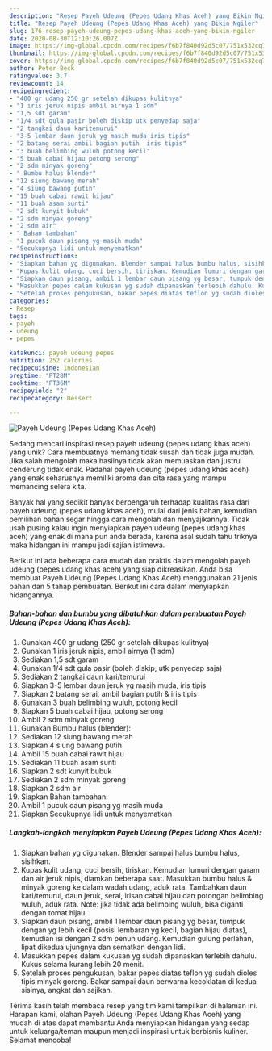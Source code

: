 ```yaml
---
description: "Resep Payeh Udeung (Pepes Udang Khas Aceh) yang Bikin Ngiler"
title: "Resep Payeh Udeung (Pepes Udang Khas Aceh) yang Bikin Ngiler"
slug: 176-resep-payeh-udeung-pepes-udang-khas-aceh-yang-bikin-ngiler
date: 2020-08-30T12:10:26.007Z
image: https://img-global.cpcdn.com/recipes/f6b7f840d92d5c07/751x532cq70/payeh-udeung-pepes-udang-khas-aceh-foto-resep-utama.jpg
thumbnail: https://img-global.cpcdn.com/recipes/f6b7f840d92d5c07/751x532cq70/payeh-udeung-pepes-udang-khas-aceh-foto-resep-utama.jpg
cover: https://img-global.cpcdn.com/recipes/f6b7f840d92d5c07/751x532cq70/payeh-udeung-pepes-udang-khas-aceh-foto-resep-utama.jpg
author: Peter Beck
ratingvalue: 3.7
reviewcount: 14
recipeingredient:
- "400 gr udang 250 gr setelah dikupas kulitnya"
- "1 iris jeruk nipis ambil airnya 1 sdm"
- "1,5 sdt garam"
- "1/4 sdt gula pasir boleh diskip utk penyedap saja"
- "2 tangkai daun karitemurui"
- "3-5 lembar daun jeruk yg masih muda iris tipis"
- "2 batang serai ambil bagian putih  iris tipis"
- "3 buah belimbing wuluh potong kecil"
- "5 buah cabai hijau potong serong"
- "2 sdm minyak goreng"
- " Bumbu halus blender"
- "12 siung bawang merah"
- "4 siung bawang putih"
- "15 buah cabai rawit hijau"
- "11 buah asam sunti"
- "2 sdt kunyit bubuk"
- "2 sdm minyak goreng"
- "2 sdm air"
- " Bahan tambahan"
- "1 pucuk daun pisang yg masih muda"
- "Secukupnya lidi untuk menyematkan"
recipeinstructions:
- "Siapkan bahan yg digunakan. Blender sampai halus bumbu halus, sisihkan."
- "Kupas kulit udang, cuci bersih, tiriskan. Kemudian lumuri dengan garam dan air jeruk nipis, diamkan beberapa saat. Masukkan bumbu halus &amp; minyak goreng ke dalam wadah udang, aduk rata. Tambahkan daun kari/temurui, daun jeruk, serai, irisan cabai hijau dan potongan belimbing wuluh, aduk rata. Note: jika tidak ada belimbing wuluh, bisa diganti dengan tomat hijau."
- "Siapkan daun pisang, ambil 1 lembar daun pisang yg besar, tumpuk dengan yg lebih kecil (posisi lembaran yg kecil, bagian hijau diatas), kemudian isi dengan 2 sdm penuh udang. Kemudian gulung perlahan, lipat dikedua ujungnya dan sematkan dengan lidi."
- "Masukkan pepes dalam kukusan yg sudah dipanaskan terlebih dahulu. Kukus selama kurang lebih 20 menit."
- "Setelah proses pengukusan, bakar pepes diatas teflon yg sudah dioles tipis minyak goreng. Bakar sampai daun berwarna kecoklatan di kedua sisinya, angkat dan sajikan."
categories:
- Resep
tags:
- payeh
- udeung
- pepes

katakunci: payeh udeung pepes 
nutrition: 252 calories
recipecuisine: Indonesian
preptime: "PT28M"
cooktime: "PT36M"
recipeyield: "2"
recipecategory: Dessert

---
```



![Payeh Udeung (Pepes Udang Khas Aceh)](https://img-global.cpcdn.com/recipes/f6b7f840d92d5c07/751x532cq70/payeh-udeung-pepes-udang-khas-aceh-foto-resep-utama.jpg)

Sedang mencari inspirasi resep payeh udeung (pepes udang khas aceh) yang unik? Cara membuatnya memang tidak susah dan tidak juga mudah. Jika salah mengolah maka hasilnya tidak akan memuaskan dan justru cenderung tidak enak. Padahal payeh udeung (pepes udang khas aceh) yang enak seharusnya memiliki aroma dan cita rasa yang mampu memancing selera kita.



Banyak hal yang sedikit banyak berpengaruh terhadap kualitas rasa dari payeh udeung (pepes udang khas aceh), mulai dari jenis bahan, kemudian pemilihan bahan segar hingga cara mengolah dan menyajikannya. Tidak usah pusing kalau ingin menyiapkan payeh udeung (pepes udang khas aceh) yang enak di mana pun anda berada, karena asal sudah tahu triknya maka hidangan ini mampu jadi sajian istimewa.


Berikut ini ada beberapa cara mudah dan praktis dalam mengolah payeh udeung (pepes udang khas aceh) yang siap dikreasikan. Anda bisa membuat Payeh Udeung (Pepes Udang Khas Aceh) menggunakan 21 jenis bahan dan 5 tahap pembuatan. Berikut ini cara dalam menyiapkan hidangannya.

<!--inarticleads1-->

##### Bahan-bahan dan bumbu yang dibutuhkan dalam pembuatan Payeh Udeung (Pepes Udang Khas Aceh):

1. Gunakan 400 gr udang (250 gr setelah dikupas kulitnya)
1. Gunakan 1 iris jeruk nipis, ambil airnya (1 sdm)
1. Sediakan 1,5 sdt garam
1. Gunakan 1/4 sdt gula pasir (boleh diskip, utk penyedap saja)
1. Sediakan 2 tangkai daun kari/temurui
1. Siapkan 3-5 lembar daun jeruk yg masih muda, iris tipis
1. Siapkan 2 batang serai, ambil bagian putih &amp; iris tipis
1. Gunakan 3 buah belimbing wuluh, potong kecil
1. Siapkan 5 buah cabai hijau, potong serong
1. Ambil 2 sdm minyak goreng
1. Gunakan  Bumbu halus (blender):
1. Sediakan 12 siung bawang merah
1. Siapkan 4 siung bawang putih
1. Ambil 15 buah cabai rawit hijau
1. Sediakan 11 buah asam sunti
1. Siapkan 2 sdt kunyit bubuk
1. Sediakan 2 sdm minyak goreng
1. Siapkan 2 sdm air
1. Siapkan  Bahan tambahan:
1. Ambil 1 pucuk daun pisang yg masih muda
1. Siapkan Secukupnya lidi untuk menyematkan




<!--inarticleads2-->

##### Langkah-langkah menyiapkan Payeh Udeung (Pepes Udang Khas Aceh):

1. Siapkan bahan yg digunakan. Blender sampai halus bumbu halus, sisihkan.
1. Kupas kulit udang, cuci bersih, tiriskan. Kemudian lumuri dengan garam dan air jeruk nipis, diamkan beberapa saat. Masukkan bumbu halus &amp; minyak goreng ke dalam wadah udang, aduk rata. Tambahkan daun kari/temurui, daun jeruk, serai, irisan cabai hijau dan potongan belimbing wuluh, aduk rata. Note: jika tidak ada belimbing wuluh, bisa diganti dengan tomat hijau.
1. Siapkan daun pisang, ambil 1 lembar daun pisang yg besar, tumpuk dengan yg lebih kecil (posisi lembaran yg kecil, bagian hijau diatas), kemudian isi dengan 2 sdm penuh udang. Kemudian gulung perlahan, lipat dikedua ujungnya dan sematkan dengan lidi.
1. Masukkan pepes dalam kukusan yg sudah dipanaskan terlebih dahulu. Kukus selama kurang lebih 20 menit.
1. Setelah proses pengukusan, bakar pepes diatas teflon yg sudah dioles tipis minyak goreng. Bakar sampai daun berwarna kecoklatan di kedua sisinya, angkat dan sajikan.




Terima kasih telah membaca resep yang tim kami tampilkan di halaman ini. Harapan kami, olahan Payeh Udeung (Pepes Udang Khas Aceh) yang mudah di atas dapat membantu Anda menyiapkan hidangan yang sedap untuk keluarga/teman maupun menjadi inspirasi untuk berbisnis kuliner. Selamat mencoba!
